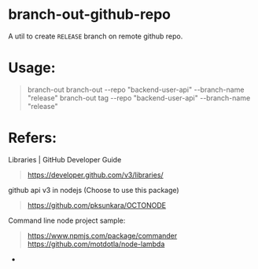 # branch-out-github-repo
A util to create `RELEASE` branch on remote github repo.


# Usage:

> branch-out branch-out --repo "backend-user-api" --branch-name "release"
> branch-out tag --repo "backend-user-api" --branch-name "release"


# Refers:
Libraries | GitHub Developer Guide
> https://developer.github.com/v3/libraries/

github api v3 in nodejs (Choose to use this package)
> https://github.com/pksunkara/OCTONODE

Command line node project sample:
> https://www.npmjs.com/package/commander
> https://github.com/motdotla/node-lambda

+